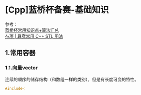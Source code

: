# [Cpp]蓝桥杯备赛-基础知识

参考：  
[蓝桥杯常用知识点+算法汇总](https://www.cnblogs.com/csx-zzh/p/13821900.html)   
[杂项 | 算竞常用 C++ STL 用法](https://io.zouht.com/154.html)


## 1.常用容器
### 1.1.向量vector
连续的顺序的储存结构（和数组一样的类别），但是有长度可变的特性。
```C++
#include<

```